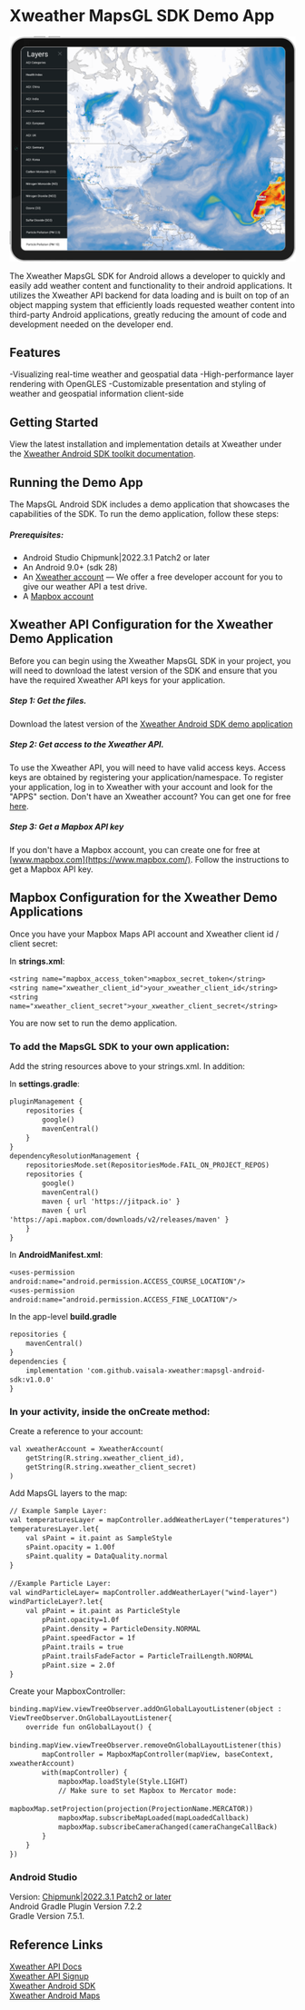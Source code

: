 Xweather MapsGL SDK Demo App
================

![Screenshot](/images/screenshot.png)

The Xweather MapsGL SDK for Android allows a developer to quickly and easily add weather content and functionality to their android applications. It utilizes the Xweather API backend for data loading and is built on top of an object mapping system that efficiently loads requested weather content into third-party Android applications, greatly reducing the amount of code and development needed on the developer end.

## Features
-Visualizing real-time weather and geospatial data
-High-performance layer rendering with OpenGLES
-Customizable presentation and styling of weather and geospatial information client-side

## Getting Started

View the latest installation and implementation details at Xweather under the [Xweather Android SDK toolkit documentation](https://www.xweather.com/docs/android-sdk/getting-started/).


## Running the Demo App
The MapsGL Android SDK includes a demo application that showcases the capabilities of the SDK. To run the demo application, follow these steps:

##### Prerequisites:
- Android Studio Chipmunk|2022.3.1 Patch2 or later
- An Android 9.0+ (sdk 28)
- An [Xweather account](https://signup.xweather.com/) — We offer a free developer account for you to give our weather API a test drive.
- A [Mapbox account](https://www.mapbox.com/)

## Xweather API Configuration for the Xweather Demo Application
Before you can begin using the Xweather MapsGL SDK in your project, you will need to download the latest version of the SDK and ensure that you have the required Xweather API keys for your application.

##### Step 1: Get the files.
Download the latest version of the [Xweather Android SDK demo application](https://github.com/vaisala-xweather/mapsgl-android-sdk)

##### Step 2: Get access to the Xweather API.
To use the Xweather API, you will need to have valid access keys. Access keys are obtained by registering your application/namespace. To register your application, log in to Xweather with your account and look for the "APPS" section. Don't have an Xweather account? You can get one for free [here](https://signup.xweather.com/).

##### Step 3: Get a Mapbox API key
If you don't have a Mapbox account, you can create one for free at [www.mapbox.com](https://www.mapbox.com/). Follow the instructions to get a Mapbox API key.

## Mapbox Configuration for the Xweather Demo Applications

Once you have your Mapbox Maps API account and Xweather client id / client secret:

In **strings.xml**:
```
<string name="mapbox_access_token">mapbox_secret_token</string>
<string name="xweather_client_id">your_xweather_client_id</string>    
<string name="xweather_client_secret">your_xweather_client_secret</string>
```
You are now set to run the demo application.

### To add the MapsGL SDK to your own application:

Add the string resources above to your strings.xml. In addition:

In **settings.gradle**:
```
pluginManagement {
    repositories {
        google()
        mavenCentral()
    }
}
dependencyResolutionManagement {
    repositoriesMode.set(RepositoriesMode.FAIL_ON_PROJECT_REPOS)
    repositories {
        google()
        mavenCentral()
        maven { url 'https://jitpack.io' }
        maven { url 'https://api.mapbox.com/downloads/v2/releases/maven' }
    }
}
```
In **AndroidManifest.xml**:
```
<uses-permission android:name="android.permission.ACCESS_COURSE_LOCATION"/>
<uses-permission android:name="android.permission.ACCESS_FINE_LOCATION"/>
```

In the app-level **build.gradle**
```
repositories {
    mavenCentral()
}
dependencies {
    implementation 'com.github.vaisala-xweather:mapsgl-android-sdk:v1.0.0'
}
```

### In your activity, inside the onCreate method:

Create a reference to your account:
```
val xweatherAccount = XweatherAccount(
	getString(R.string.xweather_client_id),
    getString(R.string.xweather_client_secret)
)
```
Add MapsGL layers to the map:
```
// Example Sample Layer:
val temperaturesLayer = mapController.addWeatherLayer("temperatures")
temperaturesLayer.let{
	val sPaint = it.paint as SampleStyle
	sPaint.opacity = 1.00f
	sPaint.quality = DataQuality.normal
}

//Example Particle Layer:
val windParticleLayer= mapController.addWeatherLayer("wind-layer")
windParticleLayer?.let{
	val pPaint = it.paint as ParticleStyle
        pPaint.opacity=1.0f
        pPaint.density = ParticleDensity.NORMAL
        pPaint.speedFactor = 1f
        pPaint.trails = true
        pPaint.trailsFadeFactor = ParticleTrailLength.NORMAL
        pPaint.size = 2.0f
}
```
Create your MapboxController:
```
binding.mapView.viewTreeObserver.addOnGlobalLayoutListener(object : ViewTreeObserver.OnGlobalLayoutListener{
	override fun onGlobalLayout() {
		binding.mapView.viewTreeObserver.removeOnGlobalLayoutListener(this)
		mapController = MapboxMapController(mapView, baseContext, xweatherAccount)
        with(mapController) {
		    mapboxMap.loadStyle(Style.LIGHT)
		    // Make sure to set Mapbox to Mercator mode:
    	    mapboxMap.setProjection(projection(ProjectionName.MERCATOR)) 
    	    mapboxMap.subscribeMapLoaded(mapLoadedCallback)
    	    mapboxMap.subscribeCameraChanged(cameraChangeCallBack)
	    }
    }
})
```
### Android Studio
Version: [Chipmunk|2022.3.1 Patch2 or later](https://androidstudio.googleblog.com/2023/09/android-studio-giraffe-patch-2-is-now.html) \
Android Gradle Plugin Version 7.2.2 \
Gradle Version 7.5.1.

## Reference Links

[Xweather API Docs](http://www.xweather.com/support/docs/api/) \
[Xweather API Signup](https://signup.xweather.com/) \
[Xweather Android SDK](http://www.aerisweather.com/support/docs/toolkits/aeris-android-sdk/) \
[Xweather Android Maps](https://www.xweather.com/docs/android-sdk/getting-started/weather-maps) 


